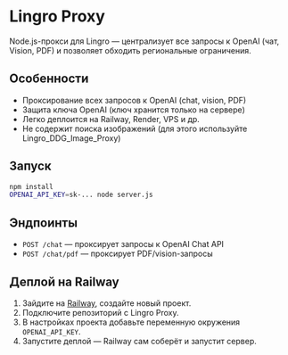 # Lingro Proxy

Node.js-прокси для Lingro — централизует все запросы к OpenAI (чат, Vision, PDF) и позволяет обходить региональные ограничения.

## Особенности

- Проксирование всех запросов к OpenAI (chat, vision, PDF)
- Защита ключа OpenAI (ключ хранится только на сервере)
- Легко деплоится на Railway, Render, VPS и др.
- Не содержит поиска изображений (для этого используйте Lingro_DDG_Image_Proxy)

## Запуск

```bash
npm install
OPENAI_API_KEY=sk-... node server.js
```

## Эндпоинты

- `POST /chat` — проксирует запросы к OpenAI Chat API
- `POST /chat/pdf` — проксирует PDF/vision-запросы

## Деплой на Railway
1. Зайдите на [Railway](https://railway.app/), создайте новый проект.
2. Подключите репозиторий с Lingro Proxy.
3. В настройках проекта добавьте переменную окружения `OPENAI_API_KEY`.
4. Запустите деплой — Railway сам соберёт и запустит сервер.